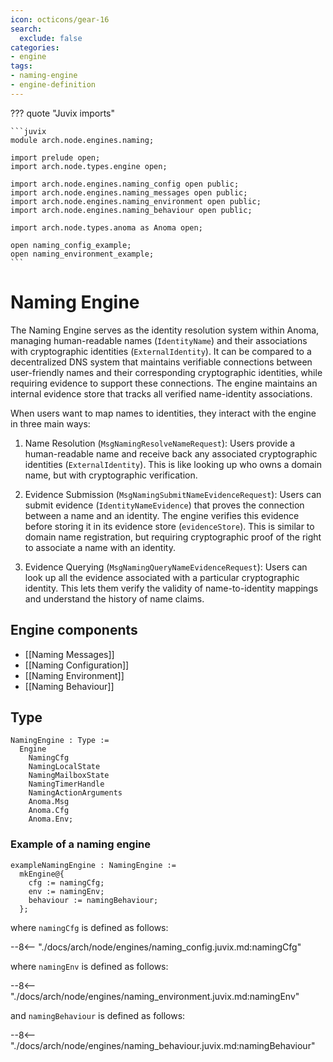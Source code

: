 ```yaml
---
icon: octicons/gear-16
search:
  exclude: false
categories:
- engine
tags:
- naming-engine
- engine-definition
---
```


??? quote "Juvix imports"

    ```juvix
    module arch.node.engines.naming;

    import prelude open;
    import arch.node.types.engine open;

    import arch.node.engines.naming_config open public;
    import arch.node.engines.naming_messages open public;
    import arch.node.engines.naming_environment open public;
    import arch.node.engines.naming_behaviour open public;

    import arch.node.types.anoma as Anoma open;

    open naming_config_example;
    open naming_environment_example;
    ```

# Naming Engine

The Naming Engine serves as the identity resolution system within Anoma, managing human-readable
names (`IdentityName`) and their associations with cryptographic identities (`ExternalIdentity`).
It can be compared to a decentralized DNS system that maintains verifiable connections between
user-friendly names and their corresponding cryptographic identities, while requiring evidence to
support these connections. The engine maintains an internal evidence store that tracks all verified
name-identity associations.

When users want to map names to identities, they interact with the engine in three main ways:

1. Name Resolution (`MsgNamingResolveNameRequest`): Users provide a human-readable name and receive
back any associated cryptographic identities (`ExternalIdentity`). This is like looking up who owns
a domain name, but with cryptographic verification.

2. Evidence Submission (`MsgNamingSubmitNameEvidenceRequest`): Users can submit evidence
(`IdentityNameEvidence`) that proves the connection between a name and an identity. The engine
verifies this evidence before storing it in its evidence store (`evidenceStore`). This is similar to
domain name registration, but requiring cryptographic proof of the right to associate a name with an
identity.

3. Evidence Querying (`MsgNamingQueryNameEvidenceRequest`): Users can look up all the evidence
associated with a particular cryptographic identity. This lets them verify the validity of
name-to-identity mappings and understand the history of name claims.

## Engine components

- [[Naming Messages]]
- [[Naming Configuration]]
- [[Naming Environment]]
- [[Naming Behaviour]]

## Type

<!-- --8<-- [start:NamingEngine] -->
```juvix
NamingEngine : Type :=
  Engine
    NamingCfg
    NamingLocalState
    NamingMailboxState
    NamingTimerHandle
    NamingActionArguments
    Anoma.Msg
    Anoma.Cfg
    Anoma.Env;
```
<!-- --8<-- [end:NamingEngine] -->

### Example of a naming engine

<!-- --8<-- [start:exampleNamingEngine] -->
```juvix
exampleNamingEngine : NamingEngine :=
  mkEngine@{
    cfg := namingCfg;
    env := namingEnv;
    behaviour := namingBehaviour;
  };
```
<!-- --8<-- [start:exampleNamingEngine] -->

where `namingCfg` is defined as follows:

--8<-- "./docs/arch/node/engines/naming_config.juvix.md:namingCfg"

where `namingEnv` is defined as follows:

--8<-- "./docs/arch/node/engines/naming_environment.juvix.md:namingEnv"

and `namingBehaviour` is defined as follows:

--8<-- "./docs/arch/node/engines/naming_behaviour.juvix.md:namingBehaviour"
